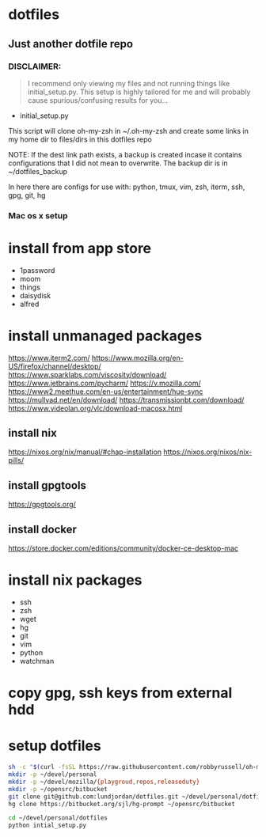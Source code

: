 dotfiles
=======

## Just another dotfile repo

### DISCLAIMER:
> I recommend only viewing my files and not running
things like initial_setup.py. This setup is highly tailored for me and will
probably cause spurious/confusing results for you...

* initial_setup.py

This script will clone oh-my-zsh in ~/.oh-my-zsh and create some links in my home dir to files/dirs
in this dotfiles repo

NOTE: If the dest link path exists, a backup is created incase it contains
configurations that I did not mean to overwrite. The backup dir is in
~/dotfiles_backup

In here there are configs for use with:
python, tmux, vim, zsh, iterm, ssh, gpg, git, hg

### Mac os x setup

# install from app store

* 1password
* moom
* things
* daisydisk
* alfred

# install unmanaged packages

https://www.iterm2.com/
https://www.mozilla.org/en-US/firefox/channel/desktop/
https://www.sparklabs.com/viscosity/download/
https://www.jetbrains.com/pycharm/
https://v.mozilla.com/
https://www2.meethue.com/en-us/entertainment/hue-sync
https://mullvad.net/en/download/
https://transmissionbt.com/download/
https://www.videolan.org/vlc/download-macosx.html

## install nix

https://nixos.org/nix/manual/#chap-installation
https://nixos.org/nixos/nix-pills/

## install gpgtools

https://gpgtools.org/

## install docker

https://store.docker.com/editions/community/docker-ce-desktop-mac

# install nix packages

* ssh
* zsh
* wget
* hg
* git
* vim
* python
* watchman

# copy gpg, ssh keys from external hdd

# setup dotfiles

```bash
sh -c "$(curl -fsSL https://raw.githubusercontent.com/robbyrussell/oh-my-zsh/master/tools/install.sh)"
mkdir -p ~/devel/personal
mkdir -p ~/devel/mozilla/{playgroud,repos,releaseduty}
mkdir -p ~/opensrc/bitbucket
git clone git@github.com:lundjordan/dotfiles.git ~/devel/personal/dotfiles
hg clone https://bitbucket.org/sjl/hg-prompt ~/opensrc/bitbucket

cd ~/devel/personal/dotfiles
python intial_setup.py
